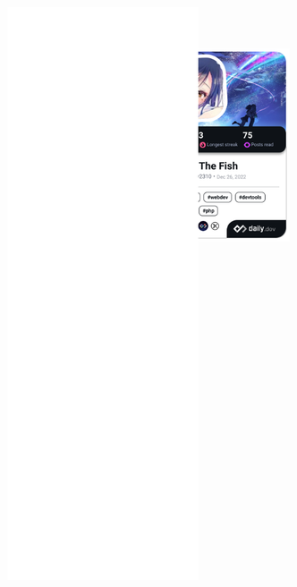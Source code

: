 <div style="position:relative; display: flex; flex-wrap: nowrap;"> 
    <img style='position:absolute; z-index:1;' src='github-metrics.svg' alt="github-metrics.svg"/>
</div> 

### Overall Status
<div style="display: flex; gap: 10px;">

![nhat191024's Top Languages](https://github-readme-stats.vercel.app/api/top-langs/?username=nhat191024&theme=vue-dark&show_icons=true&hide_border=true&layout=compact)
    
![nhat191024's Stats](https://github-readme-stats.vercel.app/api?username=nhat191024&theme=vue-dark&show_icons=true&hide_border=true&count_private=true)

<a href="https://app.daily.dev/furuhashidev2310"><img src="./devcard.png" width="356" alt="Fumino the fish Dev Card"/></a>

</div>

![:name](https://count.getloli.com/get/@shark?theme=rule34)


